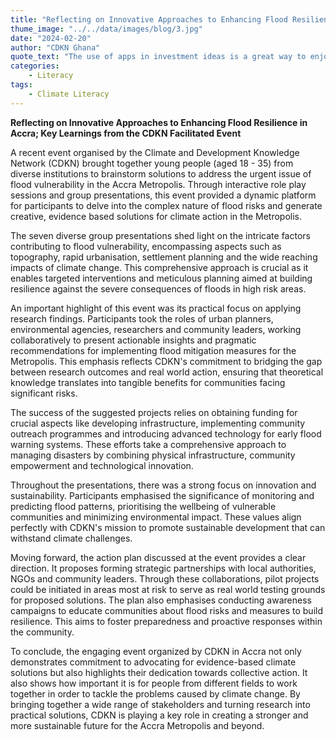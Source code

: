 ```yaml
---
title: "Reflecting on Innovative Approaches to Enhancing Flood Resilience in Accra"
thume_image: "../../data/images/blog/3.jpg"
date: "2024-02-20"
author: "CDKN Ghana"
quote_text: "The use of apps in investment ideas is a great way to enjoy the convenience."
categories:
    - Literacy
tags:
    - Climate Literacy
---
```


**Reflecting on Innovative Approaches to Enhancing Flood Resilience in Accra; Key Learnings from the CDKN Facilitated Event**

A recent event organised by the Climate and Development Knowledge Network (CDKN) brought together young people (aged 18 - 35) from diverse institutions to brainstorm solutions to address the urgent issue of flood vulnerability in the Accra Metropolis. Through interactive role play sessions and group presentations, this event provided a dynamic platform for participants to delve into the complex nature of flood risks and generate creative, evidence based solutions for climate action in the Metropolis.

The seven diverse group presentations shed light on the intricate factors contributing to flood vulnerability, encompassing aspects such as topography, rapid urbanisation, settlement planning and the wide reaching impacts of climate change. This comprehensive approach is crucial as it enables targeted interventions and meticulous planning aimed at building resilience against the severe consequences of floods in high risk areas.

An important highlight of this event was its practical focus on applying research findings. Participants took the roles of urban planners, environmental agencies, researchers and community leaders, working collaboratively to present actionable insights and pragmatic recommendations for implementing flood mitigation measures for the Metropolis. This emphasis reflects CDKN's commitment to bridging the gap between research outcomes and real world action, ensuring that theoretical knowledge translates into tangible benefits for communities facing significant risks.

The success of the suggested projects relies on obtaining funding for crucial aspects like developing infrastructure, implementing community outreach programmes and introducing advanced technology for early flood warning systems. These efforts take a comprehensive approach to managing disasters by combining physical infrastructure, community empowerment and technological innovation.

Throughout the presentations, there was a strong focus on innovation and sustainability. Participants emphasised the significance of monitoring and predicting flood patterns, prioritising the wellbeing of vulnerable communities and minimizing environmental impact. These values align perfectly with CDKN's mission to promote sustainable development that can withstand climate challenges.

Moving forward, the action plan discussed at the event provides a clear direction. It proposes forming strategic partnerships with local authorities, NGOs and community leaders. Through these collaborations, pilot projects could be initiated in areas most at risk to serve as real world testing grounds for proposed solutions. The plan also emphasises conducting awareness campaigns to educate communities about flood risks and measures to build resilience. This aims to foster preparedness and proactive responses within the community.

To conclude, the engaging event organized by CDKN in Accra not only demonstrates commitment to advocating for evidence-based climate solutions but also highlights their dedication towards collective action. It also shows how important it is for people from different fields to work together in order to tackle the problems caused by climate change. By bringing together a wide range of stakeholders and turning research into practical solutions, CDKN is playing a key role in creating a stronger and more sustainable future for the Accra Metropolis and beyond.
